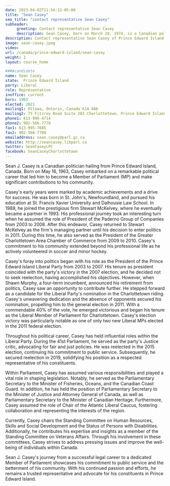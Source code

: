 ```yaml
---
date: 2023-04-02T11:54:12-05:00
title: "Sean Casey"
seo_title: "contact representative Sean Casey"
subheader:
     greeting: Contact representative Sean Casey
     description: Sean Casey, born on March 28, 1974, is a Canadian politician currently serving as a Member of Parliament for the riding of Prince Edward Island in the House of Commons of Canada. She has been representing the New Democratic Party since 2021.
description: Contact representative Sean Casey of Prince Edward Island. Contact information for Sean Casey includes email address, phone number, and mailing address.
image: sean-casey.jpeg
video:
url: /canada/prince-edward-island/sean-casey
weight: 1
layout: course_home

####candidate
name: Sean Casey
state:	Prince Edward Island
party: Liberal
role: Representative
inoffice: current
born: 1963
elected: 2021
mailing1: Ottawa, Ontario, Canada K1A 0A6
mailing2: 75 Fitzroy Road Suite 201 Charlottetown, Prince Edward Island C1A 1R6
phone1: 613-996-4714
phone2: 902-566-7770
fax1: 613-995-7685
fax2: 902-566-7780
emailaddress: sean.casey@parl.gc.ca
website: http://seancasey.libparl.ca
twitter: SeanCaseyLPC
facebook: SeanCaseyCharlottetown
---
```


Sean J. Casey is a Canadian politician hailing from Prince Edward Island, Canada. Born on May 16, 1963, Casey embarked on a remarkable political career that led him to become a Member of Parliament (MP) and make significant contributions to his community.

Casey's early years were marked by academic achievements and a drive for success. He was born in St. John's, Newfoundland, and pursued his education at St. Francis Xavier University and Dalhousie Law School. In 1989, he joined the prestigious firm Stewart McKelvey, where he eventually became a partner in 1993. His professional journey took an interesting turn when he assumed the role of President of the Paderno Group of Companies from 2003 to 2008. After this endeavor, Casey returned to Stewart McKelvey as the firm's managing partner until his decision to enter politics in 2011. During this time, he also served as the President of the Greater Charlottetown Area Chamber of Commerce from 2009 to 2010. Casey's commitment to his community extended beyond his professional life as he actively volunteered in soccer and minor hockey.

Casey's foray into politics began with his role as the President of the Prince Edward Island Liberal Party from 2003 to 2007. His tenure as president coincided with the party's victory in the 2007 election, and he decided not to seek reelection, having accomplished his objectives. However, when Shawn Murphy, a four-term incumbent, announced his retirement from politics, Casey saw an opportunity to contribute further. He stepped forward as a candidate for the Liberal Party's nomination in the Charlottetown riding. Casey's unwavering dedication and the absence of opponents secured his nomination, propelling him to the general election in 2011. With a commendable 40% of the vote, he emerged victorious and began his tenure as the Liberal Member of Parliament for Charlottetown. Casey's election victory was particularly notable as one of only two new Liberal MPs elected in the 2011 federal election.

Throughout his political career, Casey has held influential roles within the Liberal Party. During the 41st Parliament, he served as the party's Justice critic, advocating for fair and just policies. He was reelected in the 2015 election, continuing his commitment to public service. Subsequently, he secured reelection in 2019, solidifying his position as a respected representative of his constituents.

Within Parliament, Casey has assumed various responsibilities and played a vital role in shaping legislation. Notably, he served as the Parliamentary Secretary to the Minister of Fisheries, Oceans, and the Canadian Coast Guard. In addition, he has held the position of Parliamentary Secretary to the Minister of Justice and Attorney General of Canada, as well as Parliamentary Secretary to the Minister of Canadian Heritage. Furthermore, Casey assumed the role of Chair of the Atlantic Liberal Caucus, fostering collaboration and representing the interests of the region.

Currently, Casey chairs the Standing Committee on Human Resources, Skills and Social Development and the Status of Persons with Disabilities. Additionally, he contributes his expertise and insights as a member of the Standing Committee on Veterans Affairs. Through his involvement in these committees, Casey strives to address pressing issues and improve the well-being of individuals within Canada.

Sean J. Casey's journey from a successful legal career to a dedicated Member of Parliament showcases his commitment to public service and the betterment of his community. With his continued passion and efforts, he remains a trusted representative and advocate for his constituents in Prince Edward Island.
